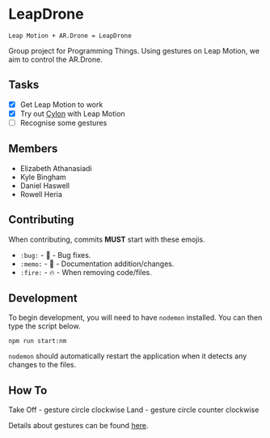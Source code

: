 # LeapDrone

`Leap Motion + AR.Drone = LeapDrone`

Group project for Programming Things. Using gestures on Leap Motion, we aim to control the AR.Drone.

## Tasks

- [x] Get Leap Motion to work
- [x] Try out [Cylon](https://github.com/hybridgroup/cylon/) with Leap Motion
- [ ] Recognise some gestures

## Members

- Elizabeth Athanasiadi
- Kyle Bingham
- Daniel Haswell
- Rowell Heria

## Contributing

When contributing, commits **MUST** start with these emojis.

- `:bug:` - :bug: - Bug fixes.
- `:memo:` - :memo: - Documentation addition/changes.
- `:fire:` - :fire: - When removing code/files.

## Development

To begin development, you will need to have `nodemon` installed. You can then type the script below.

```
npm run start:nm
```

`nodemon` should automatically restart the application when it detects any changes to the files.

## How To

Take Off - gesture circle clockwise
Land - gesture circle counter clockwise

Details about gestures can be found [here](https://developer.leapmotion.com/documentation/javascript/devguide/Leap_Gestures.html).

